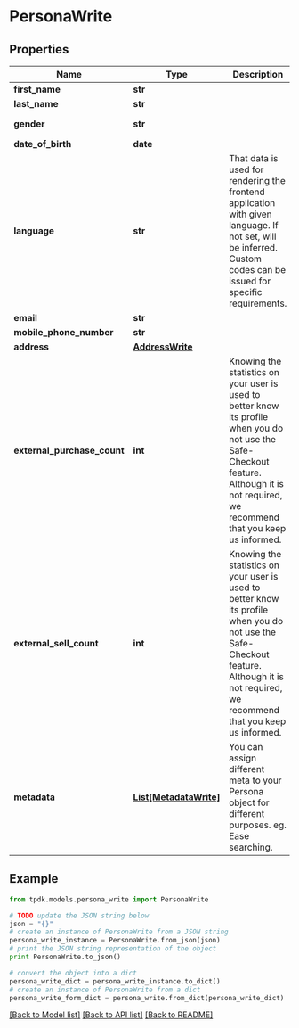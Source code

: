 # PersonaWrite



## Properties

Name | Type | Description | Notes
------------ | ------------- | ------------- | -------------
**first_name** | **str** |  | 
**last_name** | **str** |  | 
**gender** | **str** |  | [default to 'RATHER_NOT_SAY']
**date_of_birth** | **date** |  | [optional] 
**language** | **str** | That data is used for rendering the frontend application with given language. If not set, will be inferred. Custom codes can be issued for specific requirements. | [optional] 
**email** | **str** |  | [optional] 
**mobile_phone_number** | **str** |  | [optional] 
**address** | [**AddressWrite**](AddressWrite.md) |  | [optional] 
**external_purchase_count** | **int** | Knowing the statistics on your user is used to better know its profile when you do not use the Safe-Checkout feature. Although it is not required, we recommend that you keep us informed. | [optional] 
**external_sell_count** | **int** | Knowing the statistics on your user is used to better know its profile when you do not use the Safe-Checkout feature. Although it is not required, we recommend that you keep us informed. | [optional] 
**metadata** | [**List[MetadataWrite]**](MetadataWrite.md) | You can assign different meta to your Persona object for different purposes. eg. Ease searching. | [optional] 

## Example

```python
from tpdk.models.persona_write import PersonaWrite

# TODO update the JSON string below
json = "{}"
# create an instance of PersonaWrite from a JSON string
persona_write_instance = PersonaWrite.from_json(json)
# print the JSON string representation of the object
print PersonaWrite.to_json()

# convert the object into a dict
persona_write_dict = persona_write_instance.to_dict()
# create an instance of PersonaWrite from a dict
persona_write_form_dict = persona_write.from_dict(persona_write_dict)
```
[[Back to Model list]](../README.md#documentation-for-models) [[Back to API list]](../README.md#documentation-for-api-endpoints) [[Back to README]](../README.md)


